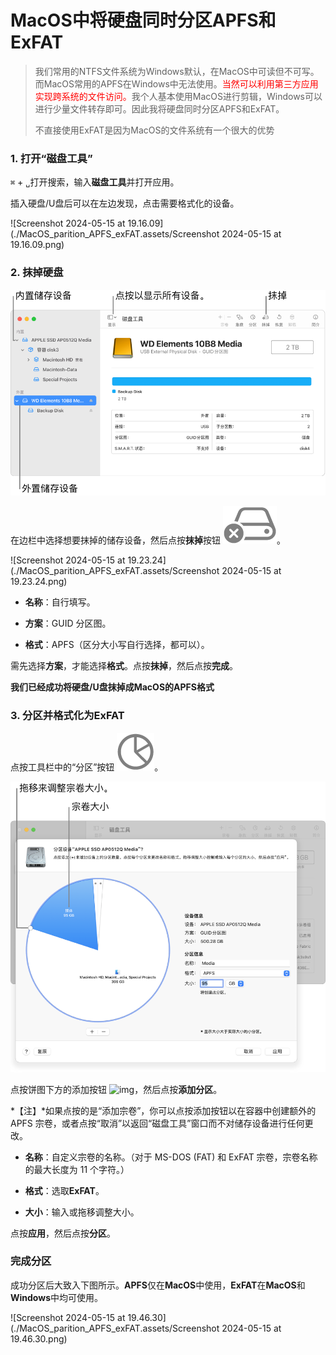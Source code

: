 # MacOS中将硬盘同时分区APFS和ExFAT

> 我们常用的NTFS文件系统为Windows默认，在MacOS中可读但不可写。而MacOS常用的APFS在Windows中无法使用。<font color=red>当然可以利用第三方应用实现跨系统的文件访问。</font>我个人基本使用MacOS进行剪辑，Windows可以进行少量文件转存即可。因此我将硬盘同时分区APFS和ExFAT。
>
> 不直接使用ExFAT是因为MacOS的文件系统有一个很大的优势

### 1. 打开“磁盘工具”

`⌘` + `␣`打开搜索，输入**磁盘工具**并打开应用。

插入硬盘/U盘后可以在左边发现，点击需要格式化的设备。

![Screenshot 2024-05-15 at 19.16.09](./MacOS_parition_APFS_exFAT.assets/Screenshot 2024-05-15 at 19.16.09.png)

### 2. 抹掉硬盘

![732459ad1b881bf7d584540a7da82591](./MacOS_parition_APFS_exFAT.assets/732459ad1b881bf7d584540a7da82591.png)



在边栏中选择想要抹掉的储存设备，然后点按**抹掉**按钮  ![img](./MacOS_parition_APFS_exFAT.assets/e267c2a0f5ff6c9cccffb0fc511ab38a.png)。

![Screenshot 2024-05-15 at 19.23.24](./MacOS_parition_APFS_exFAT.assets/Screenshot 2024-05-15 at 19.23.24.png)

* **名称**：自行填写。

* **方案**：GUID 分区图。

* **格式**：APFS（区分大小写自行选择，都可以）。

需先选择**方案**，才能选择**格式**。点按**抹掉**，然后点按**完成**。

**我们已经成功将硬盘/U盘抹掉成MacOS的APFS格式**

### 3. 分区并格式化为ExFAT

点按工具栏中的“分区”按钮 ![img](./MacOS_parition_APFS_exFAT.assets/5d768d3b050d45f1cab07bb1a4c59ea8.png)。

![0cfd8934688ebde64660796f9cf15b1a](./MacOS_parition_APFS_exFAT.assets/0cfd8934688ebde64660796f9cf15b1a.png)

点按饼图下方的添加按钮 ![img](https://help.apple.com/assets/63FD50B6B945CD5D3F3A2AD3/63FD50B7B945CD5D3F3A2ADA/zh_CN/a2ef32e34a5573d192b10d340a4f46b1.png)，然后点按**添加分区**。

*【注】*如果点按的是“添加宗卷”，你可以点按添加按钮以在容器中创建额外的 APFS 宗卷，或者点按“取消”以返回“磁盘工具”窗口而不对储存设备进行任何更改。

* **名称**：自定义宗卷的名称。（对于 MS-DOS (FAT) 和 ExFAT 宗卷，宗卷名称的最大长度为 11 个字符。）

* **格式**：选取**ExFAT**。

* **大小**：输入或拖移调整大小。

点按**应用**，然后点按**分区**。

### 完成分区

成功分区后大致入下图所示。**APFS**仅在**MacOS**中使用，**ExFAT**在**MacOS**和**Windows**中均可使用。

![Screenshot 2024-05-15 at 19.46.30](./MacOS_parition_APFS_exFAT.assets/Screenshot 2024-05-15 at 19.46.30.png)